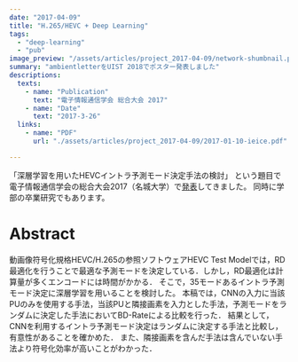 ```yaml
---
date: "2017-04-09"
title: "H.265/HEVC + Deep Learning"
tags:
  - "deep-learning"
  - "pub"
image_preview: "/assets/articles/project_2017-04-09/network-shumbnail.png"
summary: "ambientletterをUIST 2018でポスター発表しました"
descriptions:
  texts:
    - name: "Publication"
      text: "電子情報通信学会 総合大会 2017"
    - name: "Date"
      text: "2017-3-26"
  links:
    - name: "PDF"
      url: "./assets/articles/project_2017-04-09/2017-01-10-ieice.pdf"

---
```


「深層学習を用いたHEVCイントラ予測モード決定手法の検討」
という題目で電子情報通信学会の総合大会2017（名城大学）で[発表](https://www.ieice.org/jpn/event/program/2017G/Settings/ab/d_11_056.html)してきました。
同時に学部の卒業研究でもあります。


# Abstract

動画像符号化規格HEVC/H.265の参照ソフトウェアHEVC Test Modelでは，RD最適化を行うことで最適な予測モードを決定している．しかし，RD最適化は計算量が多くエンコードには時間がかかる．
そこで，35モードあるイントラ予測モード決定に深層学習を用いることを検討した。
本稿では，CNNの入力に当該PUのみを使用する手法，当該PUと隣接画素を入力とした手法，予測モードをランダムに決定した手法においてBD-Rateによる比較を行った．
結果として，CNNを利用するイントラ予測モード決定はランダムに決定する手法と比較し，有意性があることを確かめた．
また、隣接画素を含んだ手法は含んでいない手法より符号化効率が高いことがわかった．